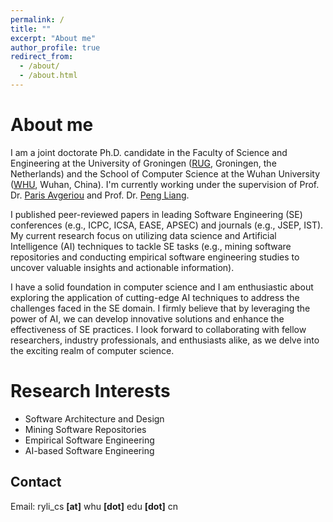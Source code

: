 ```yaml
---
permalink: /
title: ""
excerpt: "About me"
author_profile: true
redirect_from: 
  - /about/
  - /about.html
---
```


About me
======

I am a joint doctorate Ph.D. candidate in the Faculty of Science and Engineering at the University of Groningen (<a href="https://en.wikipedia.org/wiki/University_of_Groningen" target="_blank" rel="noopener noreferrer">RUG</a>, Groningen, the Netherlands) and the School of Computer Science at the Wuhan University (<a href="https://en.wikipedia.org/wiki/Wuhan_University" target="_blank" rel="noopener noreferrer">WHU</a>, Wuhan, China). I'm currently working under the supervision of Prof. Dr. <a href="https://www.cs.rug.nl/~paris/" target="_blank" rel="noopener noreferrer">Paris Avgeriou</a> and Prof. Dr. <a href="https://www.cs.rug.nl/search/People/PengLiang" target="_blank" rel="noopener noreferrer">Peng Liang</a>.

I published peer-reviewed papers in leading Software Engineering (SE) conferences (e.g., ICPC, ICSA, EASE, APSEC) and journals (e.g., JSEP, IST). My current research focus on utilizing data science and Artificial Intelligence (AI) techniques to tackle SE tasks (e.g., mining software repositories and conducting empirical software engineering studies to uncover valuable insights and actionable information).

I have a solid foundation in computer science and I am enthusiastic about exploring the application of cutting-edge AI techniques to address the challenges faced in the SE domain. I firmly believe that by leveraging the power of AI, we can develop innovative solutions and enhance the effectiveness of SE practices. I look forward to collaborating with fellow researchers, industry professionals, and enthusiasts alike, as we delve into the exciting realm of computer science.


Research Interests
======
- Software Architecture and Design
- Mining Software Repositories
- Empirical Software Engineering
- AI-based Software Engineering


Contact
------
Email: ryli_cs **[at]** whu **[dot]** edu **[dot]** cn
